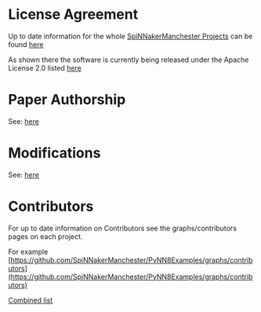 # License Agreement

Up to date information for the whole [SpiNNakerManchester Projects](https://github.com/SpiNNakerManchester) can be found [here](http://spinnakermanchester.github.io/latest/LicenseAgreement.html)

As shown there the software is currently being released under the Apache License 2.0 listed [here](https://www.apache.org/licenses/LICENSE-2.0)


# Paper Authorship

See: [here](http://spinnakermanchester.github.io/latest/LicenseAgreement.html#paper-authorship)

# Modifications

See: [here](http://spinnakermanchester.github.io/latest/LicenseAgreement.html#modifications)

# Contributors

For up to date information on Contributors see the graphs/contributors pages on each project.

For example [https://github.com/SpiNNakerManchester/PyNN8Examples/graphs/contributors](https://github.com/SpiNNakerManchester/PyNN8Examples/graphs/contributors)

[Combined list](http://spinnakermanchester.github.io/latest/LicenseAgreement.html#contributors)

